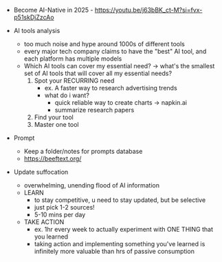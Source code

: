 - Become AI-Native in 2025 - https://youtu.be/j63bBK_ct-M?si=fvx-p51skDjZzcAo

- AI tools analysis
	- too much noise and hype around 1000s of different tools
	- every major tech company claims to have the "best" AI tool, and each platform has multiple models
	- Which AI tools can cover my essential need? -> what's the smallest set of AI tools that will cover all my essential needs?
		1. Spot your RECURRING need
			- ex. A faster way to research advertising trends
			- what do i want?
				- quick reliable way to create charts -> napkin.ai
				- summarize research papers
		2. Find your tool
		3. Master one tool
- Prompt
	- Keep a folder/notes for prompts database
	- https://beeftext.org/
- Update suffocation
	- overwhelming, unending flood of AI information
	- LEARN
		- to stay competitive, u need to stay updated, but be selective
		- just pick 1-2 sources!
		- 5-10 mins per day
	- TAKE ACTION
		- ex. 1hr every week to actually experiment with ONE THING that you learned
		- taking action and implementing something you've learned is infinitely more valuable than hrs of passive consumption